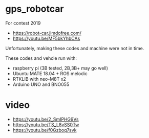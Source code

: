 # gps_robotcar

For contest 2019
 - https://robot-car.jimdofree.com/
 - https://youtu.be/MF5bkYhbCAs

Unfortunately, making these codes and machine were not in time.

These codes and vehcle run with:
 - raspberry pi (3B tested, 2B,3B+ may go well)
 - Ubuntu MATE 18.04 + ROS melodic
 - RTKLIB with neo-M8T x2
 - Arduino UNO and BNO055

# video
 - https://youtu.be/2_SmIPHG9Vs
 - https://youtu.be/TS_L8vSS0Tw 
 - https://youtu.be/f0Gzboq7svk
